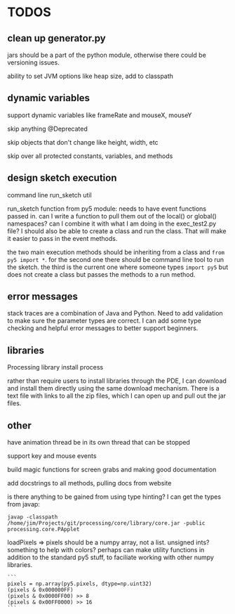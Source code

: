 TODOS
=====

clean up generator.py
---------------------

jars should be a part of the python module, otherwise there could be versioning issues.

ability to set JVM options like heap size, add to classpath

dynamic variables
-----------------

support dynamic variables like frameRate and mouseX, mouseY

skip anything @Deprecated

skip objects that don't change like height, width, etc

skip over all protected constants, variables, and methods

design sketch execution
-----------------------

command line run_sketch util

run_sketch function from py5 module: needs to have event functions passed in. can I write a function to pull them out of the local() or global() namespaces? can I combine it with what I am doing in the exec_test2.py file? I should also be able to create a class and run the class. That will make it easier to pass in the event methods.

the two main execution methods should be inheriting from a class and `from py5 import *`. for the second one there should be command line tool to run the sketch. the third is the current one where someone types `import py5` but does
not create a class but passes the methods to a run method.

error messages
--------------

stack traces are a combination of Java and Python. Need to add validation to make sure the parameter types are correct. I can add some type checking and helpful error messages to better support beginners.

libraries
---------

Processing library install process

rather than require users to install libraries through the PDE, I can download and install them directly using the same download mechanism. There is a text file with links to all the zip files, which I can open up and pull out the jar files.

other
-----

have animation thread be in its own thread that can be stopped

support key and mouse events

build magic functions for screen grabs and making good documentation

add docstrings to all methods, pulling docs from website

is there anything to be gained from using type hinting? I can get the types from javap:

`javap -classpath /home/jim/Projects/git/processing/core/library/core.jar -public processing.core.PApplet`

loadPixels => pixels should be a numpy array, not a list. unsigned ints? something to help with colors? perhaps can make utility functions in addition to the standard py5 stuff, to faciliate working with other numpy libraries.

    ```
    pixels = np.array(py5.pixels, dtype=np.uint32)
    (pixels & 0x000000FF)
    (pixels & 0x0000FF00) >> 8
    (pixels & 0x00FF0000) >> 16
    ```
